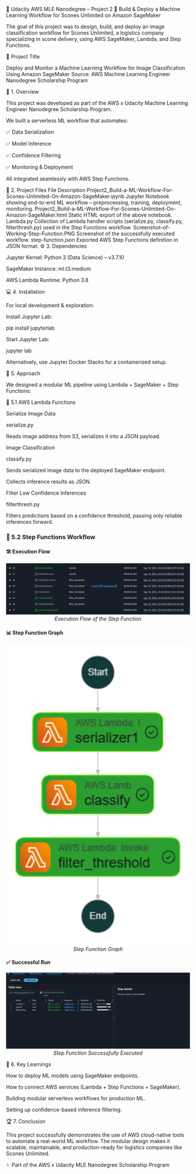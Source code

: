🍪 Udacity AWS MLE Nanodegree – Project 2
🚀 Build & Deploy a Machine Learning Workflow for Scones Unlimited on Amazon SageMaker

The goal of this project was to design, build, and deploy an image classification workflow for Scones Unlimited, a logistics company specializing in scone delivery, using AWS SageMaker, Lambda, and Step Functions.

📌 Project Title

Deploy and Monitor a Machine Learning Workflow for Image Classification Using Amazon SageMaker
Source: AWS Machine Learning Engineer Nanodegree Scholarship Program

📝 1. Overview

This project was developed as part of the AWS x Udacity Machine Learning Engineer Nanodegree Scholarship Program.

We built a serverless ML workflow that automates:

✅ Data Serialization

✅ Model Inference

✅ Confidence Filtering

✅ Monitoring & Deployment

All integrated seamlessly with AWS Step Functions.

📂 2. Project Files
File	Description
Project2_Build-a-ML-Workflow-For-Scones-Unlimited-On-Amazon-SageMaker.ipynb	Jupyter Notebook showing end-to-end ML workflow – preprocessing, training, deployment, monitoring.
Project2_Build-a-ML-Workflow-For-Scones-Unlimited-On-Amazon-SageMaker.html	Static HTML export of the above notebook.
Lambda.py	Collection of Lambda handler scripts (serialize.py, classify.py, filterthresh.py) used in the Step Functions workflow.
Screenshot-of-Working-Step-Function.PNG	Screenshot of the successfully executed workflow.
step-function.json	Exported AWS Step Functions definition in JSON format.
⚙️ 3. Dependencies

Jupyter Kernel: Python 3 (Data Science) – v3.7.10

SageMaker Instance: ml.t3.medium

AWS Lambda Runtime: Python 3.8

💻 4. Installation

For local development & exploration:

Install Jupyter Lab:

pip install jupyterlab


Start Jupyter Lab:

jupyter lab


Alternatively, use Jupyter Docker Stacks
 for a containerized setup.

🔎 5. Approach

We designed a modular ML pipeline using Lambda + SageMaker + Step Functions:

🔹 5.1 AWS Lambda Functions

Serialize Image Data

serialize.py

Reads image address from S3, serializes it into a JSON payload.

Image Classification

classify.py

Sends serialized image data to the deployed SageMaker endpoint.

Collects inference results as JSON.

Filter Low Confidence Inferences

filterthresh.py

Filters predictions based on a confidence threshold, passing only reliable inferences forward.

### 🔹 5.2 Step Functions Workflow  

#### 🛠 Execution Flow  
<p align="center">
  <img src="img/executionofstepfunction.png" width="600"/><br>
  <em>Execution Flow of the Step Function</em>
</p>

#### 📊 Step Function Graph  
<p align="center">
  <img src="img/stepfunctions_graph.png" width="600"/><br>
  <em>Step Function Graph</em>
</p>

#### ✅ Successful Run  
<p align="center">
  <img src="img/succededstepfunction.png" width="600"/><br>
  <em>Step Function Successfully Executed</em>
</p>


🎯 6. Key Learnings

How to deploy ML models using SageMaker endpoints.

How to connect AWS services (Lambda + Step Functions + SageMaker).

Building modular serverless workflows for production ML.

Setting up confidence-based inference filtering.

🏆 7. Conclusion

This project successfully demonstrates the use of AWS cloud-native tools to automate a real-world ML workflow. The modular design makes it scalable, maintainable, and production-ready for logistics companies like Scones Unlimited.

✨ Part of the AWS x Udacity MLE Nanodegree Scholarship Program
